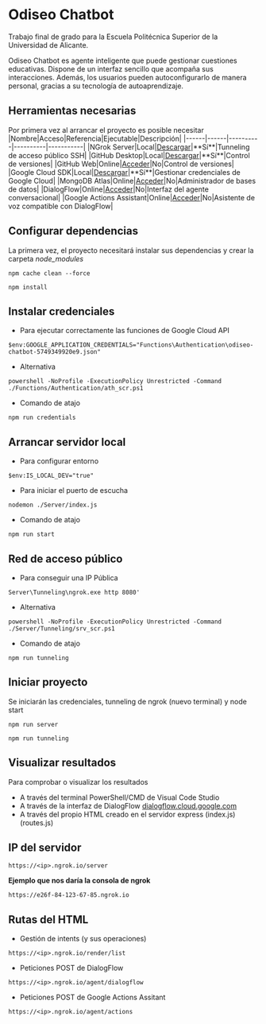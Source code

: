 # Odiseo Chatbot
Trabajo final de grado para la Escuela Politécnica Superior de la Universidad de Alicante. 

Odiseo Chatbot es agente inteligente que puede gestionar cuestiones educativas. Dispone de un interfaz sencillo que acompaña sus interacciones. Además, los usuarios pueden autoconfigurarlo de manera personal, gracias a su tecnología de autoaprendizaje.

## Herramientas necesarias
Por primera vez al arrancar el proyecto es posible necesitar
|Nombre|Acceso|Referencia|Ejecutable|Descripción|
|------|------|----------|----------|-----------|
|NGrok Server|Local|[Descargar](https://ngrok.com/download "https://ngrok.com/download")|**Sí**|Tunneling de acceso público SSH|
|GitHub Desktop|Local|[Descargar](https://desktop.github.com/ "https://desktop.github.com/")|**Sí**|Control de versiones|
|GitHub Web|Online|[Acceder](https://github.com/jonaverd/chatbot-project "https://github.com/jonaverd/chatbot-project")|No|Control de versiones|
|Google Cloud SDK|Local|[Descargar](https://cloud.google.com/sdk/docs/quickstart "https://cloud.google.com/sdk/docs/quickstart")|**Sí**|Gestionar credenciales de Google Cloud|
|MongoDB Atlas|Online|[Acceder](https://cloud.mongodb.com/v2/61b772821206554caad366c7#clusters "https://cloud.mongodb.com/v2/61b772821206554caad366c7#clusters")|No|Administrador de bases de datos|
|DialogFlow|Online|[Acceder](https://dialogflow.cloud.google.com/#/agent/odiseo-chatbot/intents "https://dialogflow.cloud.google.com/#/agent/odiseo-chatbot/intents")|No|Interfaz del agente conversacional|
|Google Actions Assistant|Online|[Acceder](https://console.actions.google.com/project/odiseo-voice-80c95/simulator "https://console.actions.google.com/project/odiseo-voice-80c95/simulator")|No|Asistente de voz compatible con DialogFlow|

## Configurar dependencias
La primera vez, el proyecto necesitará instalar sus dependencias y crear la carpeta *node_modules*
````
npm cache clean --force
````
````
npm install
````

## Instalar credenciales
- Para ejecutar correctamente las funciones de Google Cloud API
````
$env:GOOGLE_APPLICATION_CREDENTIALS="Functions\Authentication\odiseo-chatbot-5749349920e9.json"
````
- Alternativa
````
powershell -NoProfile -ExecutionPolicy Unrestricted -Command ./Functions/Authentication/ath_scr.ps1
````
- Comando de atajo 
````
npm run credentials
````

## Arrancar servidor local
- Para configurar entorno
````
$env:IS_LOCAL_DEV="true"
````
- Para iniciar el puerto de escucha
````
nodemon ./Server/index.js
````
- Comando de atajo
````
npm run start
````

## Red de acceso público
- Para conseguir una IP Pública
````
Server\Tunneling\ngrok.exe http 8080'
````
- Alternativa
````
powershell -NoProfile -ExecutionPolicy Unrestricted -Command ./Server/Tunneling/srv_scr.ps1
````
- Comando de atajo
````
npm run tunneling
````

## Iniciar proyecto
Se iniciarán las credenciales, tunneling de ngrok (nuevo terminal) y node start
````
npm run server
````
````
npm run tunneling
````

## Visualizar resultados
Para comprobar o visualizar los resultados
- A través del terminal PowerShell/CMD de Visual Code Studio
- A través de la interfaz de DialogFlow
[dialogflow.cloud.google.com](https://dialogflow.cloud.google.com/#/agent/odiseo-chatbot/intents "https://dialogflow.cloud.google.com/#/agent/odiseo-chatbot/intents")
- A través del propio HTML creado en el servidor express (index.js) (routes.js)

## IP del servidor
````
https://<ip>.ngrok.io/server
````
**Ejemplo que nos daría la consola de ngrok**
````
https://e26f-84-123-67-85.ngrok.io
````

## Rutas del HTML
- Gestión de intents (y sus operaciones)
````
https://<ip>.ngrok.io/render/list
````
- Peticiones POST de DialogFlow
````
https://<ip>.ngrok.io/agent/dialogflow
````
- Peticiones POST de Google Actions Assitant
````
https://<ip>.ngrok.io/agent/actions
````

